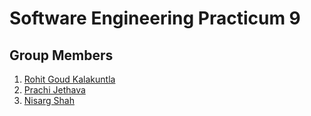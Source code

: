 # Software Engineering Practicum 9

## Group Members

1) [Rohit Goud Kalakuntla](https://github.iu.edu/rokala)
2) [Prachi Jethava](https://github.iu.edu/pjethava)
3) [Nisarg Shah](https://github.iu.edu/nisarg)
